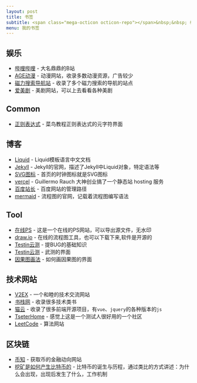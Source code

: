 ```yaml
---
layout: post
title: 书签
subtitle: <span class="mega-octicon octicon-repo"></span>&nbsp;&nbsp; 标记有用的网址-工具
menu: 我的书签
---
```


## 娱乐

- [哔哩哔哩](https://www.bilibili.com/) - 大名鼎鼎的B站
- [AGE动漫](https://www.agefans.net/) - 动漫网站，收录多数动漫资源，广告较少
- [磁力搜索导航站](http://bashi5.org/) - 收录了多个磁力搜索的导航的站点
- [爱美剧](http://www.meiju.com/) - 美剧网站，可以上去看看各种美剧

## Common

- [正则表达式](https://www.runoob.com/regexp/regexp-metachar.html) - 菜鸟教程正则表达式的元字符界面

  

## 博客

- [Liquid](https://liquid.bootcss.com/basics/introduction/) - Liquid模板语言中文文档
- [Jekyll](https://jekyllrb.com/docs/liquid/) - Jekyll的官网，描述了Jekyll中Liquid对象，特定语法等
- [SVG图标](https://primer.style/octicons/) - 首页的时钟图标就是SVG图标
- [vercel](https://vercel.com/) - Guillermo Rauch 大神创业搞了一个静态站 hosting 服务
- [百度站长](https://ziyuan.baidu.com/linksubmit/index) - 百度网站的管理路径
- [mermaid](https://mermaid-js.github.io/mermaid/#/) - 流程图的官网，记载着流程图编写语法



## Tool

- [在线PS](https://ps.gaoding.com/#/) - 这是一个在线的PS网站，可以导出源文件，无水印
- [draw.io](https://app.diagrams.net/) - 在线的流程图工具，也可以下载下来,软件是开源的
- [Testin云测](https://new.ztestin.com/new/subject-two-study-bug) - 提BUG的基础知识
- [Testin云测](https://new.ztestin.com/school/bug-exam) - 武测的界面
- [因果图画法](https://blog.csdn.net/xionghuixionghui/article/details/68216564) - 如何画因果图的界面

## 技术网站

- [V2EX](https://www.v2ex.com) - 一个和睦的技术交流网站
- [书栈网](https://www.bookstack.cn/) - 收录很多技术类书
- [猫云](https://www.bootcdn.cn/) - 收录了很多前端开源项目，有`vue`、`jquery`的各种版本的`js`
- [TseterHome](https://testerhome.com/) - 感觉上这是一个测试人很好用的一个社区
- [LeetCode](https://leetcode-cn.com/) - 算法网站

## 区块链

-  [币知](http://www.beezhi.com/) - 获取币的金融动向网站
- [挖矿是如何产生比特币的](http://www.beezhi.com/baike/2894.html) - 比特币的诞生与历程，通过类比的方式讲述：为什么会出现，出现后发生了什么，工作机制


